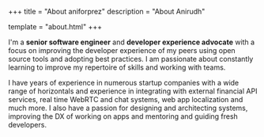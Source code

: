 +++
title = "About aniforprez"
description = "About Anirudh"

template = "about.html"
+++

I'm a __senior software engineer__ and __developer experience advocate__ with a focus on improving the developer
experience of my peers using open source tools and adopting best practices. I am passionate about constantly learning to
improve my repertoire of skills and working with teams.

I have years of experience in numerous startup companies with a wide range of horizontals and experience in integrating
with external financial API services, real time WebRTC and chat systems, web app localization and much more. I also have a
passion for designing and architecting systems, improving the DX of working on apps and mentoring and
guiding fresh developers.
